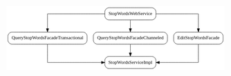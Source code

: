 <div class="svg">
<svg width="644pt" height="188pt"
 viewBox="0.00 0.00 644.00 188.00" xmlns="http://www.w3.org/2000/svg" xmlns:xlink="http://www.w3.org/1999/xlink">
<g id="graph0" class="graph" transform="scale(1 1) rotate(0) translate(4 184)">
<title>%3</title>
<polygon fill="#ffffff" stroke="transparent" points="-4,4 -4,-184 640,-184 640,4 -4,4"/>
<!-- StopWordsWebService -->
<g id="node1" class="node">
<title>StopWordsWebService</title>
<path fill="none" stroke="#000000" d="M425.5,-180C425.5,-180 298.5,-180 298.5,-180 292.5,-180 286.5,-174 286.5,-168 286.5,-168 286.5,-156 286.5,-156 286.5,-150 292.5,-144 298.5,-144 298.5,-144 425.5,-144 425.5,-144 431.5,-144 437.5,-150 437.5,-156 437.5,-156 437.5,-168 437.5,-168 437.5,-174 431.5,-180 425.5,-180"/>
<text text-anchor="middle" x="362" y="-158.3" font-family="Times,serif" font-size="14.00" fill="#000000">StopWordsWebService</text>
</g>
<!-- QueryStopWordsFacadeTransactional -->
<g id="node2" class="node">
<title>QueryStopWordsFacadeTransactional</title>
<path fill="none" stroke="#000000" d="M222,-108C222,-108 12,-108 12,-108 6,-108 0,-102 0,-96 0,-96 0,-84 0,-84 0,-78 6,-72 12,-72 12,-72 222,-72 222,-72 228,-72 234,-78 234,-84 234,-84 234,-96 234,-96 234,-102 228,-108 222,-108"/>
<text text-anchor="middle" x="117" y="-86.3" font-family="Times,serif" font-size="14.00" fill="#000000">QueryStopWordsFacadeTransactional</text>
</g>
<!-- StopWordsWebService&#45;&gt;QueryStopWordsFacadeTransactional -->
<g id="edge1" class="edge">
<title>StopWordsWebService&#45;&gt;QueryStopWordsFacadeTransactional</title>
<path fill="none" stroke="#000000" d="M286.4928,-162C214.506,-162 117,-162 117,-162 117,-162 117,-118.1686 117,-118.1686"/>
<polygon fill="#000000" stroke="#000000" points="120.5001,-118.1686 117,-108.1686 113.5001,-118.1687 120.5001,-118.1686"/>
</g>
<!-- QueryStopWordsFacadeChanneled -->
<g id="node3" class="node">
<title>QueryStopWordsFacadeChanneled</title>
<path fill="none" stroke="#000000" d="M459.5,-108C459.5,-108 264.5,-108 264.5,-108 258.5,-108 252.5,-102 252.5,-96 252.5,-96 252.5,-84 252.5,-84 252.5,-78 258.5,-72 264.5,-72 264.5,-72 459.5,-72 459.5,-72 465.5,-72 471.5,-78 471.5,-84 471.5,-84 471.5,-96 471.5,-96 471.5,-102 465.5,-108 459.5,-108"/>
<text text-anchor="middle" x="362" y="-86.3" font-family="Times,serif" font-size="14.00" fill="#000000">QueryStopWordsFacadeChanneled</text>
</g>
<!-- StopWordsWebService&#45;&gt;QueryStopWordsFacadeChanneled -->
<g id="edge2" class="edge">
<title>StopWordsWebService&#45;&gt;QueryStopWordsFacadeChanneled</title>
<path fill="none" stroke="#000000" d="M362,-143.8314C362,-143.8314 362,-118.4133 362,-118.4133"/>
<polygon fill="#000000" stroke="#000000" points="365.5001,-118.4132 362,-108.4133 358.5001,-118.4133 365.5001,-118.4132"/>
</g>
<!-- EditStopWordsFacade -->
<g id="node4" class="node">
<title>EditStopWordsFacade</title>
<path fill="none" stroke="#000000" d="M624,-108C624,-108 502,-108 502,-108 496,-108 490,-102 490,-96 490,-96 490,-84 490,-84 490,-78 496,-72 502,-72 502,-72 624,-72 624,-72 630,-72 636,-78 636,-84 636,-84 636,-96 636,-96 636,-102 630,-108 624,-108"/>
<text text-anchor="middle" x="563" y="-86.3" font-family="Times,serif" font-size="14.00" fill="#000000">EditStopWordsFacade</text>
</g>
<!-- StopWordsWebService&#45;&gt;EditStopWordsFacade -->
<g id="edge3" class="edge">
<title>StopWordsWebService&#45;&gt;EditStopWordsFacade</title>
<path fill="none" stroke="#000000" d="M437.7031,-162C494.6805,-162 563,-162 563,-162 563,-162 563,-118.1686 563,-118.1686"/>
<polygon fill="#000000" stroke="#000000" points="566.5001,-118.1686 563,-108.1686 559.5001,-118.1687 566.5001,-118.1686"/>
</g>
<!-- StopWordsServiceImpl -->
<g id="node5" class="node">
<title>StopWordsServiceImpl</title>
<path fill="none" stroke="#000000" d="M425.5,-36C425.5,-36 298.5,-36 298.5,-36 292.5,-36 286.5,-30 286.5,-24 286.5,-24 286.5,-12 286.5,-12 286.5,-6 292.5,0 298.5,0 298.5,0 425.5,0 425.5,0 431.5,0 437.5,-6 437.5,-12 437.5,-12 437.5,-24 437.5,-24 437.5,-30 431.5,-36 425.5,-36"/>
<text text-anchor="middle" x="362" y="-14.3" font-family="Times,serif" font-size="14.00" fill="#000000">StopWordsServiceImpl</text>
</g>
<!-- QueryStopWordsFacadeTransactional&#45;&gt;StopWordsServiceImpl -->
<g id="edge4" class="edge">
<title>QueryStopWordsFacadeTransactional&#45;&gt;StopWordsServiceImpl</title>
<path fill="none" stroke="#000000" d="M117,-71.8314C117,-50.502 117,-18 117,-18 117,-18 276.4928,-18 276.4928,-18"/>
<polygon fill="#000000" stroke="#000000" points="276.4928,-21.5001 286.4928,-18 276.4928,-14.5001 276.4928,-21.5001"/>
</g>
<!-- QueryStopWordsFacadeChanneled&#45;&gt;StopWordsServiceImpl -->
<g id="edge5" class="edge">
<title>QueryStopWordsFacadeChanneled&#45;&gt;StopWordsServiceImpl</title>
<path fill="none" stroke="#000000" d="M362,-71.8314C362,-71.8314 362,-46.4133 362,-46.4133"/>
<polygon fill="#000000" stroke="#000000" points="365.5001,-46.4132 362,-36.4133 358.5001,-46.4133 365.5001,-46.4132"/>
</g>
<!-- EditStopWordsFacade&#45;&gt;StopWordsServiceImpl -->
<g id="edge6" class="edge">
<title>EditStopWordsFacade&#45;&gt;StopWordsServiceImpl</title>
<path fill="none" stroke="#000000" d="M563,-71.8314C563,-50.502 563,-18 563,-18 563,-18 447.7031,-18 447.7031,-18"/>
<polygon fill="#000000" stroke="#000000" points="447.7031,-14.5001 437.7031,-18 447.703,-21.5001 447.7031,-14.5001"/>
</g>
</g>
</svg>

</div>
